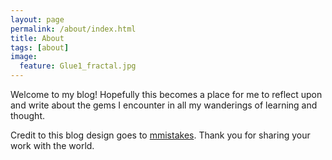 ```yaml
---
layout: page
permalink: /about/index.html
title: About
tags: [about]
image:
  feature: Glue1_fractal.jpg
---
```


Welcome to my blog! Hopefully this becomes a place for me to reflect
upon and write about the gems I encounter in all my wanderings of
learning and thought.

Credit to this blog design goes to [mmistakes](https://github.com/mmistakes).
Thank you for sharing your work with the world.
